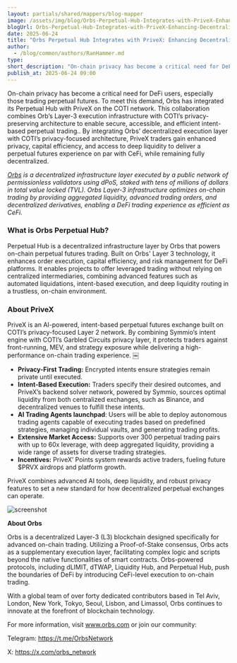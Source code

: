```yaml
---
layout: partials/shared/mappers/blog-mapper
image: /assets/img/blog/Orbs-Perpetual-Hub-Integrates-with-PriveX-Enhancing-Decentralized-Security-First-Derivatives-Trading-on-COTI/image2.png
blogUrl: Orbs-Perpetual-Hub-Integrates-with-PriveX-Enhancing-Decentralized-Security-First-Derivatives-Trading-on-COTI
date: 2025-06-24
title: "Orbs Perpetual Hub Integrates with PriveX: Enhancing Decentralized Security First Derivatives Trading on COTI"
author:
  - /blog/common/authors/RanHammer.md
type:
short_description: "On-chain privacy has become a critical need for DeFi users, especially those trading perpetual futures. To meet this demand, Orbs has integrated its Perpetual Hub with PriveX on the COTI network."
publish_at: 2025-06-24 09:00
---
```


On-chain privacy has become a critical need for DeFi users, especially those trading perpetual futures. To meet this demand, Orbs has integrated its Perpetual Hub with PriveX on the COTI network. This collaboration combines Orb’s Layer-3 execution infrastructure with COTI’s privacy-preserving architecture to enable secure, accessible, and efficient intent-based perpetual trading.. By integrating Orbs’ decentralized execution layer with COTI’s privacy-focused architecture, PriveX traders gain enhanced privacy, capital efficiency, and access to deep liquidity to deliver a perpetual futures experience on par with CeFi, while remaining fully decentralized.

[*Orbs*](https://www.orbs.com/) *is a decentralized infrastructure layer executed by a public network of permissionless validators using dPoS, staked with tens of millions of dollars in total value locked (TVL). Orbs Layer-3 infrastructure optimizes on-chain trading by providing aggregated liquidity, advanced trading orders, and decentralized derivatives, enabling a DeFi trading experience as efficient as CeFi.*

### What is Orbs Perpetual Hub?

Perpetual Hub is a decentralized infrastructure layer by Orbs that powers on-chain perpetual futures trading. Built on Orbs' Layer 3 technology, it enhances order execution, capital efficiency, and risk management for DeFi platforms. It enables projects to offer leveraged trading without relying on centralized intermediaries, combining advanced features such as automated liquidations, intent-based execution, and deep liquidity routing in a trustless, on-chain environment. 

### About PriveX

PriveX is an AI-powered, intent-based perpetual futures exchange built on COTI’s privacy-focused Layer 2 network. By combining Symmio’s intent engine with COTI’s Garbled Circuits privacy layer, it protects traders against front-running, MEV, and strategy exposure while delivering a high-performance on-chain trading experience. ￼

* **Privacy-First Trading:** Encrypted intents ensure strategies remain private until executed.   
* **Intent-Based Execution:** Traders specify their desired outcomes, and PriveX’s backend solver network, powered by Symmio, sources optimal liquidity from both centralized exchanges, such as Binance, and decentralized venues to fulfill these intents.  
* **AI Trading Agents launchpad**: Users will be able to deploy autonomous trading agents capable of executing trades based on predefined strategies, managing individual vaults, and generating trading profits.  
* **Extensive Market Access:** Supports over 300 perpetual trading pairs with up to 60x leverage, with deep aggregated liquidity, providing a wide range of assets for diverse trading strategies.  
* **Incentives:** PriveX’ Points system rewards active traders, fueling future $PRVX airdrops and platform growth.

PriveX combines advanced AI tools, deep liquidity, and robust privacy features to set a new standard for how decentralized perpetual exchanges can operate.

![screenshot](/assets/img/Orbs-Perpetual-Hub-Integrates-with-PriveX-Enhancing-Decentralized-Security-First-Derivatives-Trading-on-COTI/image1.png)


<div class='line-separator'> </div>


**About Orbs**

Orbs is a decentralized Layer-3 (L3) blockchain designed specifically for advanced on-chain trading. Utilizing a Proof-of-Stake consensus, Orbs acts as a supplementary execution layer, facilitating complex logic and scripts beyond the native functionalities of smart contracts. Orbs-powered protocols, including dLIMIT, dTWAP, Liquidity Hub, and Perpetual Hub, push the boundaries of DeFi by introducing CeFi-level execution to on-chain trading.

With a global team of over forty dedicated contributors based in Tel Aviv, London, New York, Tokyo, Seoul, Lisbon, and Limassol, Orbs continues to innovate at the forefront of blockchain technology.

For more information, visit www.orbs.com or join our community:

Telegram: https://t.me/OrbsNetwork

X: https://x.com/orbs_network





